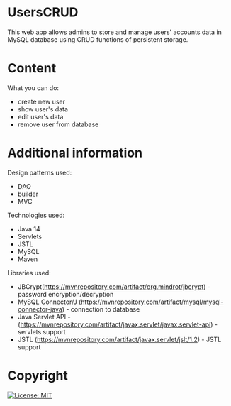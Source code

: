 # UsersCRUD
This web app allows admins to store and manage users' accounts data in MySQL database using CRUD functions of persistent storage.

# Content
What you can do:
- create new user
- show user's data
- edit user's data
- remove user from database

# Additional information

Design patterns used:
- DAO
- builder
- MVC

Technologies used: 
- Java 14
- Servlets
- JSTL
- MySQL
- Maven

Libraries used:
- JBCrypt(https://mvnrepository.com/artifact/org.mindrot/jbcrypt) - password encryption/decryption
- MySQL Connector/J (https://mvnrepository.com/artifact/mysql/mysql-connector-java) - connection to database
- Java Servlet API - (https://mvnrepository.com/artifact/javax.servlet/javax.servlet-api) - servlets support
- JSTL (https://mvnrepository.com/artifact/javax.servlet/jslt/1.2) - JSTL support

# Copyright
[![License: MIT](https://img.shields.io/badge/License-MIT-yellow.svg)](https://opensource.org/licenses/MIT)
